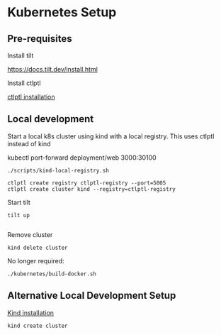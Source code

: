 # Kubernetes Setup


## Pre-requisites


Install tilt

https://docs.tilt.dev/install.html

Install ctlptl

[ctlptl installation](https://github.com/tilt-dev/ctlptl)

## Local development


Start a local k8s cluster using kind with a local registry. This uses ctlptl instead of kind

kubectl port-forward deployment/web 3000:30100






```
./scripts/kind-local-registry.sh
```



```
ctlptl create registry ctlptl-registry --port=5005
ctlptl create cluster kind --registry=ctlptl-registry
```


Start tilt

```
tilt up


```


Remove cluster
```
kind delete cluster
```



No longer required:
```
./kubernetes/build-docker.sh

```

## Alternative Local Development Setup

[Kind installation](https://kind.sigs.k8s.io/docs/user/quick-start#installation)

```
kind create cluster
```


